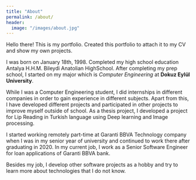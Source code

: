 ```yaml
---
title: "About"
permalink: /about/
header:
  image: "/images/about.jpg"
---
```

Hello there! This is my portfolio. Created this portfolio to attach it to my CV and show my own projects.

I was born on January 18th, 1998. Completed my high school education Antalya H.H.M. Bileydi Anatolian HighSchool.
After completing my prep school, I started on my major which is *Computer Engineering* at **Dokuz Eylül University**.

While I was a Computer Engineering student, I did internships in different companies in order to gain experience in different subjects. 
Apart from this, I have developed different projects and participated in other projects to improve myself outside of school.
As a thesis project, I developed a project for Lip Reading in Turkish language using Deep learning and Image processing.

I started working remotely part-time at Garanti BBVA Technology company when I was in my senior year of university and continued to work there after graduating in 2020.
In my current job, I work as a Senior Software Engineer for loan applications of Garanti BBVA bank.

Besides my job, I develop other software projects as a hobby and try to learn more about technologies that I do not know.
